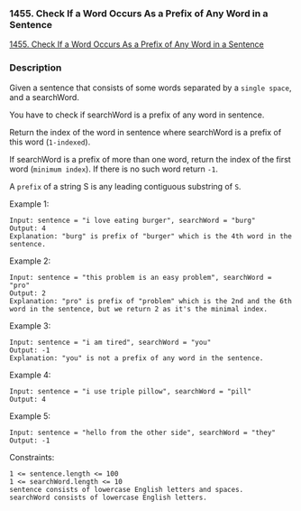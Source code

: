 ### 1455. Check If a Word Occurs As a Prefix of Any Word in a Sentence

[1455. Check If a Word Occurs As a Prefix of Any Word in a Sentence](https://leetcode.com/problems/check-if-a-word-occurs-as-a-prefix-of-any-word-in-a-sentence/)

### Description

Given a sentence that consists of some words separated by a `single space`, and a searchWord.

You have to check if searchWord is a prefix of any word in sentence.

Return the index of the word in sentence where searchWord is a prefix of this word (`1-indexed`).

If searchWord is a prefix of more than one word, return the index of the first word (`minimum index`). If there is no such word return `-1`.

A `prefix` of a string S is any leading contiguous substring of `S`.

 

Example 1:
```
Input: sentence = "i love eating burger", searchWord = "burg"
Output: 4
Explanation: "burg" is prefix of "burger" which is the 4th word in the sentence.
```
Example 2:
```
Input: sentence = "this problem is an easy problem", searchWord = "pro"
Output: 2
Explanation: "pro" is prefix of "problem" which is the 2nd and the 6th word in the sentence, but we return 2 as it's the minimal index.
```
Example 3:
```
Input: sentence = "i am tired", searchWord = "you"
Output: -1
Explanation: "you" is not a prefix of any word in the sentence.
```
Example 4:
```
Input: sentence = "i use triple pillow", searchWord = "pill"
Output: 4
```
Example 5:
```
Input: sentence = "hello from the other side", searchWord = "they"
Output: -1
```

Constraints:
```
1 <= sentence.length <= 100
1 <= searchWord.length <= 10
sentence consists of lowercase English letters and spaces.
searchWord consists of lowercase English letters.
```